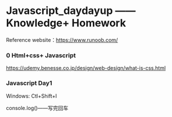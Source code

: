 # Javascript_daydayup —— Knowledge+ Homework 

Reference website：https://www.runoob.com/

### 0 Html+css+ Javascript

https://udemy.benesse.co.jp/design/web-design/what-is-css.html


### Javascript Day1
Windows:
Ctl+Shift+I

console.log()——写完回车

